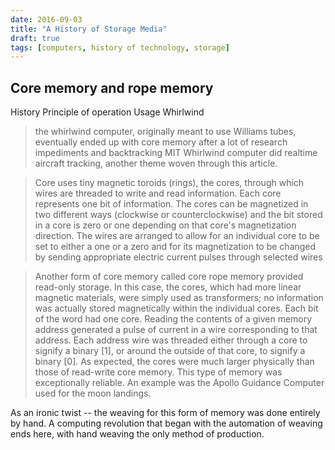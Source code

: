 ```yaml
---
date: 2016-09-03
title: "A History of Storage Media"
draft: true
tags: [computers, history of technology, storage]
---
```

## Core memory and rope memory 

History
Principle of operation
Usage
Whirlwind
> the whirlwind computer, originally meant to use Williams tubes, eventually ended up with core memory after a lot of research impediments and backtracking
> MIT Whirlwind computer did realtime aircraft tracking, another theme woven through this article.

> Core uses tiny magnetic toroids (rings), the cores, through which wires are threaded to write and read information. Each core represents one bit of information. The cores can be magnetized in two different ways (clockwise or counterclockwise) and the bit stored in a core is zero or one depending on that core's magnetization direction. The wires are arranged to allow for an individual core to be set to either a one or a zero and for its magnetization to be changed by sending appropriate electric current pulses through selected wires

> Another form of core memory called core rope memory provided read-only storage. In this case, the cores, which had more linear magnetic materials, were simply used as transformers; no information was actually stored magnetically within the individual cores. Each bit of the word had one core. Reading the contents of a given memory address generated a pulse of current in a wire corresponding to that address. Each address wire was threaded either through a core to signify a binary [1], or around the outside of that core, to signify a binary [0]. As expected, the cores were much larger physically than those of read-write core memory. This type of memory was exceptionally reliable. An example was the Apollo Guidance Computer used for the moon landings.

As an ironic twist -- the weaving for this form of memory was done entirely by hand. A computing revolution that began with the automation of weaving ends here, with hand weaving the only method of production.